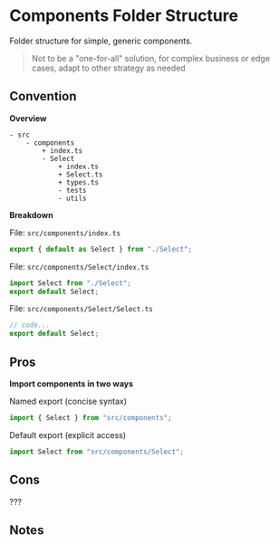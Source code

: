# Components Folder Structure

Folder structure for simple, generic components.

> Not to be a "one-for-all" solution, for complex business or edge cases, adapt to other strategy as needed

## Convention

**Overview**

```
- src
	- components
		+ index.ts
		- Select
			+ index.ts
			+ Select.ts
			+ types.ts
			- tests
			- utils
```

**Breakdown**

File: `src/components/index.ts`

```ts
export { default as Select } from "./Select";
```

File: `src/components/Select/index.ts`

```ts
import Select from "./Select";
export default Select;
```

File: `src/components/Select/Select.ts`

```ts
// code...
export default Select;
```

## Pros

**Import components in two ways**

Named export (concise syntax)

```ts
import { Select } from "src/components";
```

Default export (explicit access)

```ts
import Select from "src/components/Select";
```

## Cons

???

## Notes
